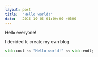 ```yaml
---
layout: post
title:  "Hello world!"
date:   2016-10-06 01:00:00 +0300
---
```


Hello everyone!

I decided to create my own blog.

```cpp
std::cout << "Hello world!" << std::endl;
```
